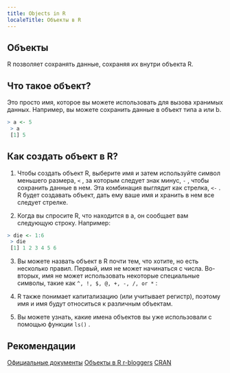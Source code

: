 ---
title: Objects in R
localeTitle: Объекты в R
---## Объекты

R позволяет сохранять данные, сохраняя их внутри объекта R.

## Что такое объект?

Это просто имя, которое вы можете использовать для вызова хранимых данных. Например, вы можете сохранить данные в объект типа a или b.

```r
> a <- 5 
 > a 
 [1] 5 
```

## Как создать объект в R?

1.  Чтобы создать объект R, выберите имя и затем используйте символ меньшего размера, `<` , за которым следует знак минус, `-` , чтобы сохранить данные в нем. Эта комбинация выглядит как стрелка, `<-` . R будет создавать объект, дать ему ваше имя и хранить в нем все следует стрелке.
    
2.  Когда вы спросите R, что находится в a, он сообщает вам следующую строку. Например:
    

```r
> die <- 1:6 
 > die 
 [1] 1 2 3 4 5 6 
```

3.  Вы можете назвать объект в R почти тем, что хотите, но есть несколько правил. Первый, имя не может начинаться с числа. Во-вторых, имя не может использовать некоторые специальные символы, такие как `^, !, $, @, +, -, /, or *` :
    
4.  R также понимает капитализацию (или учитывает регистр), поэтому имя и имя будут относиться к различным объектам.
    
5.  Вы можете узнать, какие имена объектов вы уже использовали с помощью функции `ls()` .
    

## Рекомендации

[Официальные документы](https://cran.r-project.org/manuals.html) [Объекты в R r-bloggers](https://www.r-bloggers.com/classes-and-objects-in-r/) [CRAN](https://cran.r-project.org/doc/manuals/r-release/R-lang.html)